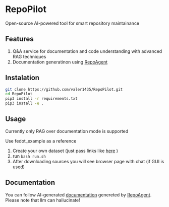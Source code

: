 # RepoPilot
Open-source AI-powered tool for smart repository maintainance

## Features

1. Q&A service for documentation and code understanding with advanced RAG techniques
2. Documentation generatinon using [RepoAgent](https://github.com/OpenBMB/RepoAgent)
   

## Instalation

```bash
git clone https://github.com/valer1435/RepoPilot.git
cd RepoPilot
pip3 install -r requirements.txt
pip3 install -e .
```

## Usage 

Currently only RAG over documentation mode is supported

Use fedot_example as a reference
1. Create your own dataset (just pass links like [here](https://github.com/valer1435/RepoPilot/blob/main/examples/fedot_example/fedot_example.py#L6) )
2. run ```bash run.sh```
3. After downloading sources you will see browser page with chat (if GUI is used)

## Documentation

You can follow AI-generated [documentation](https://valeriis-organization.gitbook.io/repopilot-docs) genereted by [RepoAgent](https://github.com/OpenBMB/RepoAgent). Please note that llm can hallucinate!
